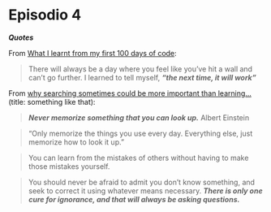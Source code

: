 # Episodio 4

***Quotes***

From [What I learnt from my first 100 days of code]:

> There will always be a day where you feel like you’ve hit a wall and can’t go further. I learned to tell myself, ***“the next time, it will work”***

From [why searching sometimes could be more important than learning...] (title: something like that):

> ***Never memorize something that you can look up.*** Albert Einstein

> “Only memorize the things you use every day. Everything else, just memorize how to look it up.”

> You can learn from the mistakes of others without having to make those mistakes yourself.

> You should never be afraid to admit you don’t know something, and seek to correct it using whatever means necessary.
***There is only one cure for ignorance, and that will always be asking questions.***





[What I learnt from my first 100 days of code]: <https://medium.freecodecamp.com/what-i-learned-from-my-first-100daysofcode-13ac805ff0a9>

[why searching sometimes could be more important than learning...]: <https://medium.freecodecamp.com/google-not-learn-not-why-searching-can-be-better-than-knowing-79838f7a0f06>
